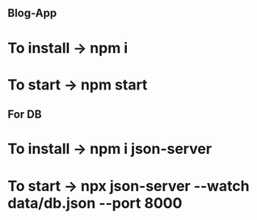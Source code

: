 ## Blog-App
  # To install -> npm i
  # To start -> npm start

## For DB
  # To install ->  npm i json-server
  # To start -> npx json-server --watch data/db.json --port 8000 
